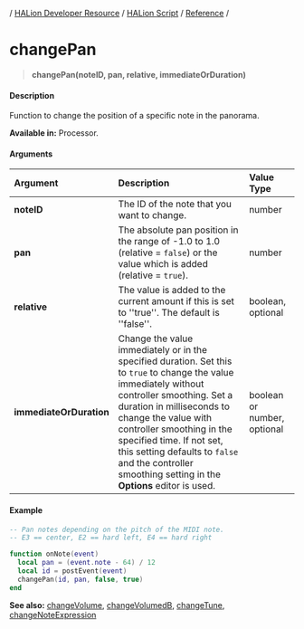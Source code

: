 / [HALion Developer Resource](../../HALion-Developer-Resource.md) / [HALion Script](./HALion-Script.md) / [Reference](./Reference.md) /

# changePan

>**changePan(noteID, pan, relative, immediateOrDuration)**

#### Description

Function to change the position of a specific note in the panorama.

**Available in:** Processor.

#### Arguments

|Argument|Description|Value Type|
|:-|:-|:-|
|**noteID**|The ID of the note that you want to change.|number|
|**pan**|The absolute pan position in the range of -1.0 to 1.0 (relative = ``false``) or the value which is added (relative = ``true``).|number|
|**relative**|The value is added to the current amount if this is set to ''true''. The default is ''false''.|boolean, optional|
|**immediateOrDuration**|Change the value immediately or in the specified duration. Set this to ``true`` to change the value immediately without controller smoothing. Set a duration in milliseconds to change the value with controller smoothing in the specified time. If not set, this setting defaults to ``false`` and the controller smoothing setting in the **Options** editor is used.|boolean or number, optional|

#### Example

```lua
-- Pan notes depending on the pitch of the MIDI note.
-- E3 == center, E2 == hard left, E4 == hard right

function onNote(event)
  local pan = (event.note - 64) / 12
  local id = postEvent(event)
  changePan(id, pan, false, true)
end
```

**See also:** [changeVolume](./changeVolume.md), [changeVolumedB](./changeVolumedB.md), [changeTune](./changeTune.md), [changeNoteExpression](./changeNoteExpression.md)